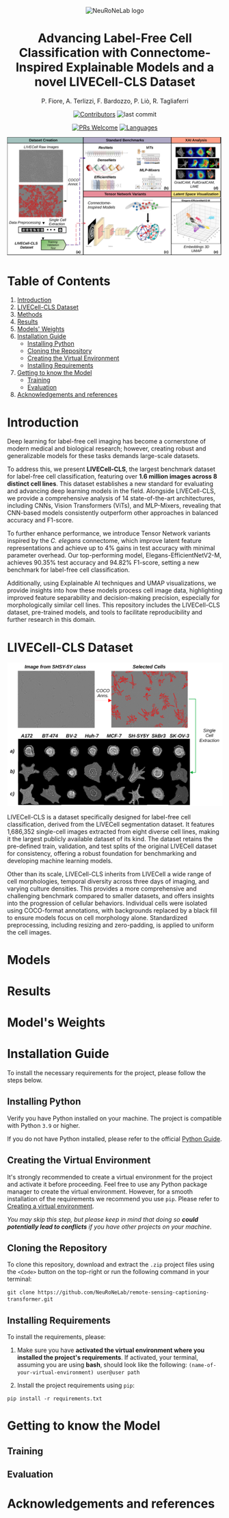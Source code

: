 <p align="center">
    <img width="550" src="https://github.com/user-attachments/assets/e31fc937-934a-44ae-9797-1d4c2a3fd15d" alt="NeuRoNeLab logo">
</p>

<h1 align="center">
    Advancing Label-Free Cell Classification with Connectome-Inspired Explainable Models and a novel LIVECell-CLS Dataset
</h1>

<p align="center">
  P. Fiore, A. Terlizzi, F. Bardozzo, P. Liò, R. Tagliaferri
</p>

<p align="center">
 <a href="#"><img src="https://img.shields.io/github/contributors/NeuRoNeLab/connectome-livecell-cls?style=for-the-badge" alt="Contributors"/></a>
 <img src="https://img.shields.io/github/last-commit/NeuRoNeLab/connectome-livecell-cls?style=for-the-badge" alt="last commit">
</p>
<p align="center">
 <a href="#"><img src="https://img.shields.io/badge/PRs-welcome-brightgreen?style=for-the-badge" alt="PRs Welcome"/></a>
 <a href="#"><img src="https://img.shields.io/github/languages/top/NeuRoNeLab/connectome-livecell-cls?style=for-the-badge" alt="Languages"/></a>
</p>

![plot](./_images/figure1-v3.png)


# Table of Contents 
1. [Introduction](#introduction)
2. [LIVECell-CLS Dataset](#livecell-cls-dataset)
3. [Methods](#methods)
4. [Results](#results)
5. [Models' Weights](#models-weights)
6. [Installation Guide](#installation-guide)
   - [Installing Python](#installing-python)
   - [Cloning the Repository](#cloning-the-repository)
   - [Creating the Virtual Environment](#creating-the-virtual-environment)
   - [Installing Requirements](#installing-requirements)
7. [Getting to know the Model](#getting-to-know-the-model)
   - [Training](#training)
   - [Evaluation](#evaluation)
8. [Acknowledgements and references](#acknowledgements-and-references)  

# Introduction

Deep learning for label-free cell imaging has become a cornerstone of modern medical and biological research; however, creating robust and generalizable models for these tasks demands large-scale datasets.

To address this, we present **LIVECell-CLS**, the largest benchmark dataset for label-free cell classification, featuring over **1.6 million images across 8 distinct cell lines**. This dataset establishes a new standard for evaluating and advancing deep learning models in the field. Alongside LIVECell-CLS, we provide a comprehensive analysis of 14 state-of-the-art architectures, including CNNs, Vision Transformers (ViTs), and MLP-Mixers, revealing that CNN-based models consistently outperform other approaches in balanced accuracy and F1-score. 

To further enhance performance, we introduce Tensor Network variants inspired by the *C. elegans* connectome, which improve latent feature representations and achieve up to 4% gains in test accuracy with minimal parameter overhead. Our top-performing model, Elegans-EfficientNetV2-M, achieves 90.35% test accuracy and 94.82% F1-score, setting a new benchmark for label-free cell classification. 

Additionally, using Explainable AI techniques and UMAP visualizations, we provide insights into how these models process cell image data, highlighting improved feature separability and decision-making precision, especially for morphologically similar cell lines. This repository includes the LIVECell-CLS dataset, pre-trained models, and tools to facilitate reproducibility and further research in this domain.

# LIVECell-CLS Dataset
![plot](./_images/cells_explore_new.png)

LIVECell-CLS is a  dataset specifically designed for label-free cell classification, derived from the LIVECell segmentation dataset. It features 1,686,352 single-cell images extracted from eight diverse cell lines, making it the largest publicly available dataset of its kind. The dataset retains the pre-defined train, validation, and test splits of the original LIVECell dataset for consistency, offering a robust foundation for benchmarking and developing machine learning models.

Other than its scale, LIVECell-CLS inherits from LIVECell a wide range of cell morphologies, temporal diversity across three days of imaging, and varying culture densities. This provides a more comprehensive and challenging benchmark compared to smaller datasets, and offers insights into the progression of cellular behaviors. Individual cells were isolated using COCO-format annotations, with backgrounds replaced by a black fill to ensure models focus on cell morphology alone. Standardized preprocessing, including resizing and zero-padding, is applied to uniform the cell images.

# Models 

# Results 

# Model's Weights

# Installation Guide 

To install the necessary requirements for the project, please follow the steps below.

## Installing Python
Verify you have Python installed on your machine. The project is compatible with Python `3.9` or higher.

If you do not have Python installed, please refer to the official [Python Guide](https://www.python.org/downloads/).
## Creating the Virtual Environment 
It's strongly recommended to create a virtual environment for the project and activate it before proceeding. 
Feel free to use any Python package manager to create the virtual environment. However, for a smooth installation of the requirements we recommend you use `pip`. Please refer to [Creating a virtual environment](https://packaging.python.org/en/latest/guides/installing-using-pip-and-virtual-environments/#creating-a-virtual-environment).

_You may skip this step, but please keep in mind that doing so **could potentially lead to conflicts** if you have other projects on your machine_. 

## Cloning the Repository 
To clone this repository, download and extract the `.zip` project files using the `<Code>` button on the top-right or run the following command in your terminal:
```shell 
git clone https://github.com/NeuRoNeLab/remote-sensing-captioning-transformer.git
```

## Installing Requirements
To install the requirements, please: 
1. Make sure you have **activated the virtual environment where you installed the project's requirements**. If activated, your terminal, assuming you are using **bash**, should look like the following: ``(name-of-your-virtual-environment) user@user path``

2. Install the project requirements using `pip`:
```shell 
pip install -r requirements.txt
```

# Getting to know the Model

## Training 

## Evaluation



# Acknowledgements and references
